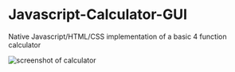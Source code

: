 # Javascript-Calculator-GUI
Native Javascript/HTML/CSS implementation of a basic 4 function calculator

![screenshot of calculator](https://github.com/khanmoha/Javascript-Calculator-GUI/blob/master/images/calculator-screenshot.PNG?raw=true)
